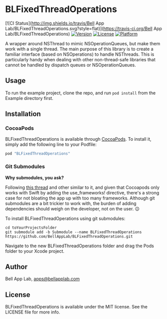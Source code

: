 # BLFixedThreadOperations

[![CI Status](http://img.shields.io/travis/Bell App Lab/BLFixedThreadOperations.svg?style=flat)](https://travis-ci.org/Bell App Lab/BLFixedThreadOperations)
[![Version](https://img.shields.io/cocoapods/v/BLFixedThreadOperations.svg?style=flat)](http://cocoapods.org/pods/BLFixedThreadOperations)
[![License](https://img.shields.io/cocoapods/l/BLFixedThreadOperations.svg?style=flat)](http://cocoapods.org/pods/BLFixedThreadOperations)
[![Platform](https://img.shields.io/cocoapods/p/BLFixedThreadOperations.svg?style=flat)](http://cocoapods.org/pods/BLFixedThreadOperations)

A wrapper around NSThread to mimic NSOperationQueues, but make them work with a single thread.
The main purpose of this library is to create a familiar interface (based on NSOperations) to handle NSThreads. This is particularly handy when dealing with other non-thread-safe libraries that cannot be handled by dispatch queues or NSOperationQueues.

## Usage

To run the example project, clone the repo, and run `pod install` from the Example directory first.

## Installation

### CocoaPods

BLFixedThreadOperations is available through [CocoaPods](http://cocoapods.org). To install
it, simply add the following line to your Podfile:

```ruby
pod "BLFixedThreadOperations"
```

### Git Submodules

**Why submodules, you ask?**

Following [this thread](http://stackoverflow.com/questions/31080284/adding-several-pods-increases-ios-app-launch-time-by-10-seconds#31573908) and other similar to it, and given that Cocoapods only works with Swift by adding the use_frameworks! directive, there's a strong case for not bloating the app up with too many frameworks. Although git submodules are a bit trickier to work with, the burden of adding dependencies should weigh on the developer, not on the user. :wink:

To install BLFixedThreadOperations using git submodules:

```
cd toYourProjectsFolder
git submodule add -b Submodule --name BLFixedThreadOperations https://github.com/BellAppLab/BLFixedThreadOperations.git
```

Navigate to the new BLFixedThreadOperations folder and drag the Pods folder to your Xcode project.

## Author

Bell App Lab, apps@bellapplab.com

## License

BLFixedThreadOperations is available under the MIT license. See the LICENSE file for more info.
